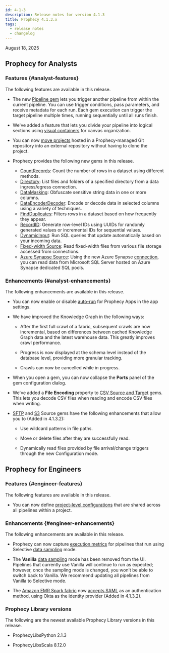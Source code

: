 ```yaml
---
id: 4-1-3
description: Release notes for version 4.1.3
title: Prophecy 4.1.3.x
tags:
  - release notes
  - changelog
---
```


August 18, 2025

## Prophecy for Analysts

### Features {#analyst-features}

The following features are available in this release.

- The new [Pipeline gem](/analysts/pipeline-trigger-gem) lets you trigger another pipeline from within the current pipeline. You can use trigger conditions, pass parameters, and receive metadata for each run. Each gem execution can trigger the target pipeline multiple times, running sequentially until all runs finish.

- We've added a feature that lets you divide your pipeline into logical sections using [visual containers](/analysts/containers) for canvas organization.

- You can now [move projects](/analysts/migrate-managed-projects) hosted in a Prophecy-managed Git repository into an external repository without having to clone the project.

- Prophecy provides the following new gems in this release.

  - [CountRecords](/analysts/count-records): Count the number of rows in a dataset using different methods.
  - [Directory](/analysts/directory): List files and folders of a specified directory from a data ingress/egress connection.
  - [DataMasking](/analysts/data-masking): Obfuscate sensitive string data in one or more columns.
  - [DataEncoderDecoder](/analysts/encode-decode): Encode or decode data in selected columns using a variety of techniques.
  - [FindDuplicates](/analysts/find-duplicates): Filters rows in a dataset based on how frequently they appear.
  - [RecordID](/analysts/record-id): Generate row-level IDs using UUIDs for randomly generated values or incremental IDs for sequential values.
  - [DynamicInput](/analysts/dynamic-input): Run SQL queries that update automatically based on your incoming data.
  - [Fixed-width Source](/analysts/fixed-width): Read fixed-width files from various file storage accessed from connections.
  - [Azure Synapse Source](/analysts/synapse): Using the new Azure Synapse [connection](/administration/fabrics/prophecy-fabrics/connections/synapse), you can read data from Microsoft SQL Server hosted on Azure Synapse dedicated SQL pools.

### Enhancements {#analyst-enhancements}

The following enhancements are available in this release.

- You can now enable or disable [auto-run](/analysts/app-settings) for Prophecy Apps in the app settings.

- We have improved the Knowledge Graph in the following ways:

  - After the first full crawl of a fabric, subsequent crawls are now incremental, based on differences between cached Knowledge Graph data and the latest warehouse data. This greatly improves crawl performance.

  - Progress is now displayed at the schema level instead of the database level, providing more granular tracking.

  - Crawls can now be cancelled while in progress.

- When you open a gem, you can now collapse the **Ports** panel of the gem configuration dialog.

- We've added a **File Encoding** property to [CSV Source and Target](/analysts/csv) gems. This lets you decode CSV files when reading and encode CSV files when writing.

- [SFTP](/analysts/sftp-gem) and [S3](/analysts/s3-gem) Source gems have the following enhancements that allow you to (Added in 4.1.3.2):

  - Use wildcard patterns in file paths.

  - Move or delete files after they are successfully read.

  - Dynamically read files provided by file arrival/change triggers through the new Configuration mode.

## Prophecy for Engineers

### Features {#engineer-features}

The following features are available in this release.

- You can now define [project-level configurations](/engineers/configurations) that are shared across all pipelines within a project.

### Enhancements {#engineer-enhancements}

The following enhancements are available in this release.

- Prophecy can now capture [execution metrics](/engineers/execution-metrics/) for pipelines that run using Selective [data sampling](/engineers/data-sampling) mode.

- The **Vanilla** [data sampling](/engineers/data-sampling) mode has been removed from the UI. Pipelines that currently use Vanilla will continue to run as expected; however, once the sampling mode is changed, you won’t be able to switch back to Vanilla. We recommend updating all pipelines from Vanilla to Selective mode.

- The [Amazon EMR Spark fabric](/administration/fabrics/Spark-fabrics/emr) now [accepts SAML](/administration/authentication/emr-saml) as an authentication method, using Okta as the identity provider (Added in 4.1.3.2).

### Prophecy Library versions

The following are the newest available Prophecy Library versions in this release.

- ProphecyLibsPython 2.1.3

- ProphecyLibsScala 8.12.0
